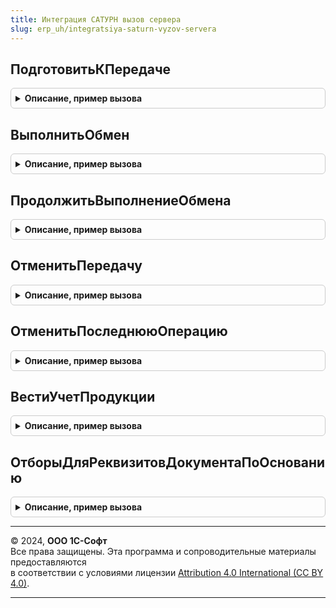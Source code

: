 ```yaml
---
title: Интеграция САТУРН вызов сервера
slug: erp_uh/integratsiya-saturn-vyzov-servera
---
```



## ПодготовитьКПередаче
<details style="margin: 1em 0; padding: 0.5em; border: 1px solid #ccc; border-radius: 6px;">

<summary style="font-weight: bold; cursor: pointer;">Описание, пример вызова</summary>

```bsl

// Подготавливает сообщения к передаче в сервис САТУРН.
//
// Параметры:
//  ВходящиеДанные - Массив Из (См. ИнтерфейсСАТУРНКлиентСервер.ПараметрыОбработкиДокументов)
//  УникальныйИдентификатор - УникальныйИдентификатор - Уникальный идентификатор формы.
//
// Возвращаемое значение:
//  Структура - см. функцию ПодготовитьСообщенияКПередаче().
//
Функция ПодготовитьКПередаче(ВходящиеДанные, УникальныйИдентификатор = Неопределено) Экспорт
```

Пример вызова
```bsl
Результат = ИнтеграцияСАТУРНВызовСервера.ПодготовитьКПередаче(ВходящиеДанные, УникальныйИдентификатор);
```
</details>

## ВыполнитьОбмен
<details style="margin: 1em 0; padding: 0.5em; border: 1px solid #ccc; border-radius: 6px;">

<summary style="font-weight: bold; cursor: pointer;">Описание, пример вызова</summary>

```bsl

Функция ВыполнитьОбмен(ЗначениеОтбора = Неопределено, УникальныйИдентификатор = Неопределено, СообщениеИлиДокумент = Неопределено) Экспорт
```

Пример вызова
```bsl
Результат = ИнтеграцияСАТУРНВызовСервера.ВыполнитьОбмен(ЗначениеОтбора, УникальныйИдентификатор, СообщениеИлиДокумент);
```
</details>

## ПродолжитьВыполнениеОбмена
<details style="margin: 1em 0; padding: 0.5em; border: 1px solid #ccc; border-radius: 6px;">

<summary style="font-weight: bold; cursor: pointer;">Описание, пример вызова</summary>

```bsl

Функция ПродолжитьВыполнениеОбмена(АдресВоВременномХранилище) Экспорт
```

Пример вызова
```bsl
Результат = ИнтеграцияСАТУРНВызовСервера.ПродолжитьВыполнениеОбмена(АдресВоВременномХранилище) 
```
</details>

## ОтменитьПередачу
<details style="margin: 1em 0; padding: 0.5em; border: 1px solid #ccc; border-radius: 6px;">

<summary style="font-weight: bold; cursor: pointer;">Описание, пример вызова</summary>

```bsl

// Удаляет неотправленную операцию из очереди передачи данных в Сатурн.
//
// Параметры:
//  ДокументСсылка - ДокументСсылка - документ, по которому требуется отменить передачу данных.
//
// Возвращаемое значение:
//  Массив - Массив структур, см. функцию ИнтеграцияСАТУРНСлужебный.СтруктураИзменения(), или Неопределено (если в очереди нет сообщений).
//
Функция ОтменитьПередачу(ДокументСсылка) Экспорт
```

Пример вызова
```bsl
Результат = ИнтеграцияСАТУРНВызовСервера.ОтменитьПередачу(ДокументСсылка) 
```
</details>

## ОтменитьПоследнююОперацию
<details style="margin: 1em 0; padding: 0.5em; border: 1px solid #ccc; border-radius: 6px;">

<summary style="font-weight: bold; cursor: pointer;">Описание, пример вызова</summary>

```bsl

// Отменяет последнюю операцию (например, если возникла ошибка передачи данных).
//
// Параметры:
//  ДокументСсылка - ДокументСсылка - документ, по которому требуется отменить операцию.
//
// Возвращаемое значение:
//  см. ИнтеграцияСАТУРНСлужебный.СтруктураИзменения.
//
Функция ОтменитьПоследнююОперацию(ДокументСсылка) Экспорт
```

Пример вызова
```bsl
Результат = ИнтеграцияСАТУРНВызовСервера.ОтменитьПоследнююОперацию(ДокументСсылка) 
```
</details>

## ВестиУчетПродукции
<details style="margin: 1em 0; padding: 0.5em; border: 1px solid #ccc; border-radius: 6px;">

<summary style="font-weight: bold; cursor: pointer;">Описание, пример вызова</summary>

```bsl

Функция ВестиУчетПродукции() Экспорт
```

Пример вызова
```bsl
Результат = ИнтеграцияСАТУРНВызовСервера.ВестиУчетПродукции() 
```
</details>

## ОтборыДляРеквизитовДокументаПоОснованию
<details style="margin: 1em 0; padding: 0.5em; border: 1px solid #ccc; border-radius: 6px;">

<summary style="font-weight: bold; cursor: pointer;">Описание, пример вызова</summary>

```bsl

// Возвращает отборы для реквизитов документа по основанию
//
// Параметры:
// 	ТипДокумента - Тип - Тип документа
//  ДокументОснование - ДокументСсылка - ссылка на документ-основание
//
// Возвращаемое значение:
//  Неопределено - отсуствует результат
//  Структура - структура со свойствами, по которым нужно устанавливать отбор:
//  * ГрузоотправительИзОснованияДляОтбораОрганизации - СправочникСсылка - ссылка на элемент справочника,
//  	по которому нужно делать отбор организаций САТУРН грузоотправителя
//  * ГрузоотправительИзОснованияДляОтбораМестаХранения - СправочникСсылка - ссылка на элемент справочника,
//  	по которому нужно делать отбор мест хранения САТУРН грузоотправителя
//  * ГрузополучательИзОснованияДляОтбораОрганизации - СправочникСсылка - ссылка на элемент справочника,
//  	по которому нужно делать отбор организаций САТУРН грузополучателя
//  * ГрузополучательИзОснованияДляОтбораМестаХранения - СправочникСсылка - ссылка на элемент справочника,
//  	по которому нужно делать отбор мест хранения САТУРН грузополучателя.
//
Функция ОтборыДляРеквизитовДокументаПоОснованию(ТипДокумента, ДокументОснование) Экспорт
```

Пример вызова
```bsl
Результат = ИнтеграцияСАТУРНВызовСервера.ОтборыДляРеквизитовДокументаПоОснованию(ТипДокумента, ДокументОснование) 
```
</details>

---

© 2024, **ООО 1С-Софт**  
Все права защищены. Эта программа и сопроводительные материалы предоставляются  
в соответствии с условиями лицензии [Attribution 4.0 International (CC BY 4.0)](https://creativecommons.org/licenses/by/4.0/legalcode).

---
